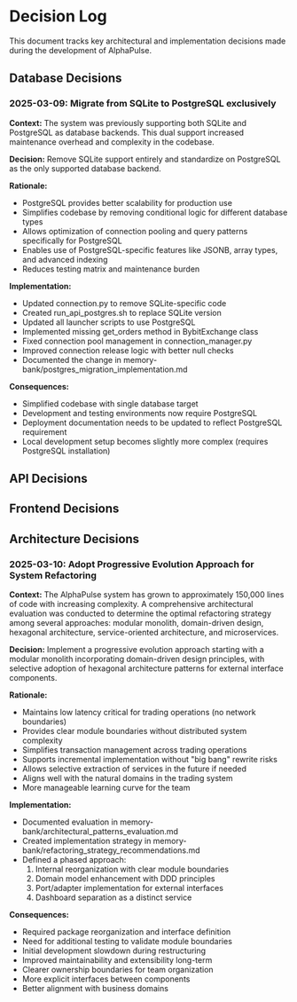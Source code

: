 # Decision Log

This document tracks key architectural and implementation decisions made during the development of AlphaPulse.

## Database Decisions

### 2025-03-09: Migrate from SQLite to PostgreSQL exclusively

**Context:**
The system was previously supporting both SQLite and PostgreSQL as database backends. This dual support increased maintenance overhead and complexity in the codebase.

**Decision:**
Remove SQLite support entirely and standardize on PostgreSQL as the only supported database backend.

**Rationale:**
- PostgreSQL provides better scalability for production use
- Simplifies codebase by removing conditional logic for different database types
- Allows optimization of connection pooling and query patterns specifically for PostgreSQL
- Enables use of PostgreSQL-specific features like JSONB, array types, and advanced indexing
- Reduces testing matrix and maintenance burden

**Implementation:**
- Updated connection.py to remove SQLite-specific code
- Created run_api_postgres.sh to replace SQLite version
- Updated all launcher scripts to use PostgreSQL
- Implemented missing get_orders method in BybitExchange class
- Fixed connection pool management in connection_manager.py
- Improved connection release logic with better null checks
- Documented the change in memory-bank/postgres_migration_implementation.md

**Consequences:**
- Simplified codebase with single database target
- Development and testing environments now require PostgreSQL
- Deployment documentation needs to be updated to reflect PostgreSQL requirement
- Local development setup becomes slightly more complex (requires PostgreSQL installation)

## API Decisions

## Frontend Decisions

## Architecture Decisions

### 2025-03-10: Adopt Progressive Evolution Approach for System Refactoring

**Context:**
The AlphaPulse system has grown to approximately 150,000 lines of code with increasing complexity. A comprehensive architectural evaluation was conducted to determine the optimal refactoring strategy among several approaches: modular monolith, domain-driven design, hexagonal architecture, service-oriented architecture, and microservices.

**Decision:**
Implement a progressive evolution approach starting with a modular monolith incorporating domain-driven design principles, with selective adoption of hexagonal architecture patterns for external interface components.

**Rationale:**
- Maintains low latency critical for trading operations (no network boundaries)
- Provides clear module boundaries without distributed system complexity
- Simplifies transaction management across trading operations
- Supports incremental implementation without "big bang" rewrite risks
- Allows selective extraction of services in the future if needed
- Aligns well with the natural domains in the trading system
- More manageable learning curve for the team

**Implementation:**
- Documented evaluation in memory-bank/architectural_patterns_evaluation.md
- Created implementation strategy in memory-bank/refactoring_strategy_recommendations.md
- Defined a phased approach:
  1. Internal reorganization with clear module boundaries
  2. Domain model enhancement with DDD principles
  3. Port/adapter implementation for external interfaces
  4. Dashboard separation as a distinct service

**Consequences:**
- Required package reorganization and interface definition
- Need for additional testing to validate module boundaries
- Initial development slowdown during restructuring
- Improved maintainability and extensibility long-term
- Clearer ownership boundaries for team organization
- More explicit interfaces between components
- Better alignment with business domains
